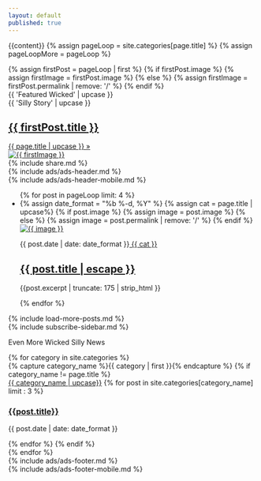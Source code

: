```yaml
---
layout: default
published: true
---
```

{{content}}
{% assign pageLoop = site.categories[page.title] %}
{% assign pageLoopMore = pageLoop %}
<section class = 'flex-in'>
{% assign firstPost = pageLoop | first %}
{% if firstPost.image %}  
  {% assign firstImage = firstPost.image %}
{% else %}
  {% assign firstImage = firstPost.permalink | remove: '/' %}
{% endif %}
<style>
@media screen and (min-width: 667px) and (max-width: 832px){
    .featured .main{
      background-image: url({{ site.baseurl }}/assets/posts/{{ firstImage }}.jpg);
      background-size:cover;
      background-repeat:no-repeat;
    }
  }
</style>
<div class = 'hold-featured'>
  <div class = 'flex featured'>
    <div class = 'child third flex'>
      <div class = 'catch items child'>
        <div class = 'left'>{{ 'Featured Wicked' | upcase }}</div>
        <div class = 'right'>{{ 'Silly Story' | upcase }}</div>
      </div>
      <a  href = '{{ firstPost.url | relative_url }}' class = 'title {{ page.title | downcase }} items child flex'>
        <h1>{{ firstPost.title }}</h1>
        <span>{{ page.title | upcase }} &raquo;</span>
      </a>
    </div>
    <a href = '{{ firstPost.url | relative_url }}' class = 'child main '>
      <img src = '{{ site.baseurl }}/assets/posts/{{ firstImage }}.jpg' alt = '{{ firstImage }}'>
    </a>
  </div>
    {% include share.md %}
</div>
<div class = 'ads-container'>
  <div class = 'desktop'>
    {% include ads/ads-header.md %}
  </div>
  <div class = 'mobile'>
    {% include ads/ads-header-mobile.md %}
  </div>
</div>
<ul class="post-list">
  {% for post in pageLoop  limit: 4 %}
    <li class = 'flex out post-item'>  
      {% assign date_format = "%b %-d, %Y" %}
      {% assign cat = page.title | upcase%}
      {% if post.image %}  
        {% assign image = post.image %}
      {% else %}
        {% assign image = post.permalink | remove: '/' %}
      {% endif %}
      <a class="post-image child main" href="{{ post.url | relative_url }}">
        <img src = '{{ site.baseurl }}/assets/posts/{{ image }}.jpg' alt = '{{ image }}'>
      </a>
      <div class = 'post-summary child third flex-down'>
        <p class = 'flex out'><span class="post-meta">{{ post.date | date: date_format }}</span><span class = 'right {{ cat | downcase }}'><a href="{{ post.url | relative_url }}"> {{ cat }}</a></span></p>
        <p><h1><a href="{{ post.url | relative_url }}"> {{ post.title | escape }}</a></h1></p>
        <p class = 'post-excerpt'>{{post.excerpt | truncate: 175 | strip_html }}</p>
      </div>
    </li>
    {% endfor %}
  </ul>
</section>
<section class = 'flex-in'>
  {% include load-more-posts.md %}
  <aside class = 'child third'>
  <div class = 'desktop'>{% include subscribe-sidebar.md %}</div>
    <div id="archives">
    <p class = 'more'>Even More Wicked Silly News</p>
    {% for category in site.categories %}
      <div class="archive-group">
        {% capture category_name %}{{ category | first }}{% endcapture %}
        {% if category_name != page.title %}
        <div id="#{{ category_name | slugize }}"></div>
        <a  href="{{site.baseurl}}/category/{{  category_name | downcase }}" class="right category-head {{ category_name | downcase }} mark">{{ category_name | upcase}}</a>
        <a name="{{ category_name | slugize }}"></a>
        {% for post in site.categories[category_name] limit : 3 %}
        <div class="archive-item">
          <h3><a href="{{ site.baseurl }}{{ post.url }}">{{post.title}}</a></h3>
          <p><span class="post-meta">{{ post.date | date: date_format }}</span></p>
        </div>
        {% endfor %}
        {% endif %}
      </div>
    {% endfor %}
    </div>
  </aside >
</section>
<div class = 'ads-container'>
  <div class = 'desktop'>
    {% include ads/ads-footer.md %}
  </div>
  <div class = 'mobile'>
    {% include ads/ads-footer-mobile.md %}
  </div>
</div>
